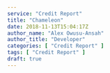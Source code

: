 ```yaml
---
service: "Credit Report"
title: "Chameleon"
date: 2018-11-13T15:04:17Z
author_name: "Alex Owusu-Ansah"
author_title: "Developer"
categories: [ "Credit Report" ]
tags: [ "Credit Report" ]
draft: true
---
```

